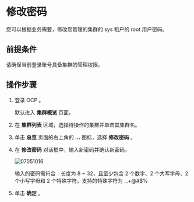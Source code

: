 修改密码
=========================

您可以根据业务需要，修改您管理的集群的 sys 租户的 root 用户密码。

前提条件
-------------------------

请确保当前登录账号具备集群的管理权限。

操作步骤
-------------------------

1. 登录 OCP 。

   默认进入 **集群概览** 页面。

2. 在 **集群列表** 区域，选择待操作的集群并单击其集群名。

3. 单击 **总览** 页面的右上角的 **...** 图标，选择 **修改密码** 。

4. 在 **修改密码** 对话框中，输入新密码并确认新密码。

   ![07051016](https://help-static-aliyun-doc.aliyuncs.com/assets/img/zh-CN/6936745261/p291191.png)

   输入的密码需符合：长度为 8 \~ 32，且至少包含 2 个数字、2 个大写字母、2 个小写字母和 2 个特殊字符，支持的特殊字符为 ._+@#$%

5. 单击 **确定** 。
